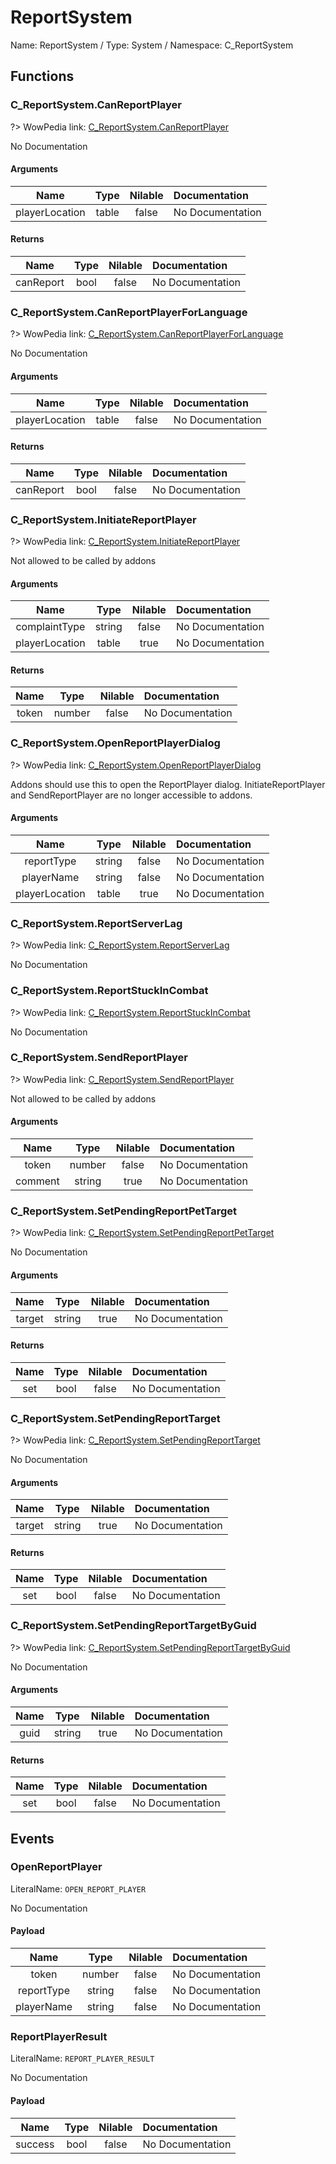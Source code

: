 # ReportSystem

Name: ReportSystem / Type: System / Namespace: C_ReportSystem

## Functions

### C_ReportSystem.CanReportPlayer
?> WowPedia link: [C_ReportSystem.CanReportPlayer](https://wow.gamepedia.com/API_C_ReportSystem.CanReportPlayer)

No Documentation

#### Arguments
|Name|Type|Nilable|Documentation|
|:---:|:---:|:---:|:---|
|playerLocation|table|false|No Documentation|
#### Returns
|Name|Type|Nilable|Documentation|
|:---:|:---:|:---:|:---|
|canReport|bool|false|No Documentation|
### C_ReportSystem.CanReportPlayerForLanguage
?> WowPedia link: [C_ReportSystem.CanReportPlayerForLanguage](https://wow.gamepedia.com/API_C_ReportSystem.CanReportPlayerForLanguage)

No Documentation

#### Arguments
|Name|Type|Nilable|Documentation|
|:---:|:---:|:---:|:---|
|playerLocation|table|false|No Documentation|
#### Returns
|Name|Type|Nilable|Documentation|
|:---:|:---:|:---:|:---|
|canReport|bool|false|No Documentation|
### C_ReportSystem.InitiateReportPlayer
?> WowPedia link: [C_ReportSystem.InitiateReportPlayer](https://wow.gamepedia.com/API_C_ReportSystem.InitiateReportPlayer)

Not allowed to be called by addons
#### Arguments
|Name|Type|Nilable|Documentation|
|:---:|:---:|:---:|:---|
|complaintType|string|false|No Documentation|
|playerLocation|table|true|No Documentation|
#### Returns
|Name|Type|Nilable|Documentation|
|:---:|:---:|:---:|:---|
|token|number|false|No Documentation|
### C_ReportSystem.OpenReportPlayerDialog
?> WowPedia link: [C_ReportSystem.OpenReportPlayerDialog](https://wow.gamepedia.com/API_C_ReportSystem.OpenReportPlayerDialog)

Addons should use this to open the ReportPlayer dialog. InitiateReportPlayer and SendReportPlayer are no longer accessible to addons.
#### Arguments
|Name|Type|Nilable|Documentation|
|:---:|:---:|:---:|:---|
|reportType|string|false|No Documentation|
|playerName|string|false|No Documentation|
|playerLocation|table|true|No Documentation|
### C_ReportSystem.ReportServerLag
?> WowPedia link: [C_ReportSystem.ReportServerLag](https://wow.gamepedia.com/API_C_ReportSystem.ReportServerLag)

No Documentation

### C_ReportSystem.ReportStuckInCombat
?> WowPedia link: [C_ReportSystem.ReportStuckInCombat](https://wow.gamepedia.com/API_C_ReportSystem.ReportStuckInCombat)

No Documentation

### C_ReportSystem.SendReportPlayer
?> WowPedia link: [C_ReportSystem.SendReportPlayer](https://wow.gamepedia.com/API_C_ReportSystem.SendReportPlayer)

Not allowed to be called by addons
#### Arguments
|Name|Type|Nilable|Documentation|
|:---:|:---:|:---:|:---|
|token|number|false|No Documentation|
|comment|string|true|No Documentation|
### C_ReportSystem.SetPendingReportPetTarget
?> WowPedia link: [C_ReportSystem.SetPendingReportPetTarget](https://wow.gamepedia.com/API_C_ReportSystem.SetPendingReportPetTarget)

No Documentation

#### Arguments
|Name|Type|Nilable|Documentation|
|:---:|:---:|:---:|:---|
|target|string|true|No Documentation|
#### Returns
|Name|Type|Nilable|Documentation|
|:---:|:---:|:---:|:---|
|set|bool|false|No Documentation|
### C_ReportSystem.SetPendingReportTarget
?> WowPedia link: [C_ReportSystem.SetPendingReportTarget](https://wow.gamepedia.com/API_C_ReportSystem.SetPendingReportTarget)

No Documentation

#### Arguments
|Name|Type|Nilable|Documentation|
|:---:|:---:|:---:|:---|
|target|string|true|No Documentation|
#### Returns
|Name|Type|Nilable|Documentation|
|:---:|:---:|:---:|:---|
|set|bool|false|No Documentation|
### C_ReportSystem.SetPendingReportTargetByGuid
?> WowPedia link: [C_ReportSystem.SetPendingReportTargetByGuid](https://wow.gamepedia.com/API_C_ReportSystem.SetPendingReportTargetByGuid)

No Documentation

#### Arguments
|Name|Type|Nilable|Documentation|
|:---:|:---:|:---:|:---|
|guid|string|true|No Documentation|
#### Returns
|Name|Type|Nilable|Documentation|
|:---:|:---:|:---:|:---|
|set|bool|false|No Documentation|
## Events

### OpenReportPlayer
LiteralName: `OPEN_REPORT_PLAYER`

No Documentation

#### Payload
|Name|Type|Nilable|Documentation|
|:---:|:---:|:---:|:---|
|token|number|false|No Documentation|
|reportType|string|false|No Documentation|
|playerName|string|false|No Documentation|
### ReportPlayerResult
LiteralName: `REPORT_PLAYER_RESULT`

No Documentation

#### Payload
|Name|Type|Nilable|Documentation|
|:---:|:---:|:---:|:---|
|success|bool|false|No Documentation|
